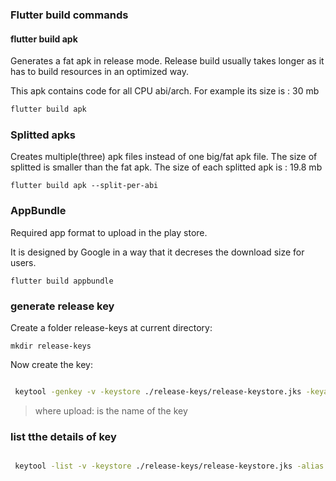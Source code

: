 ### Flutter build commands

#### flutter build apk

Generates a fat apk in release mode.
Release build usually takes longer as it has to
build resources in an optimized way.

This apk contains code for all CPU abi/arch.
For example its size is : 30 mb

```bash
flutter build apk
```

### Splitted apks

Creates multiple(three) apk files instead of one big/fat apk file. The size of splitted is smaller than the fat apk.
The size of each splitted apk is : 19.8 mb


```
flutter build apk --split-per-abi

```



### AppBundle
Required app format to upload in the play store. 

It is designed by Google in a way that it decreses the download size for users. 



```
flutter build appbundle
```

### generate release key

Create a folder release-keys at current directory:
```
mkdir release-keys

```
Now create the key:
```bash

 keytool -genkey -v -keystore ./release-keys/release-keystore.jks -keyalg RSA -keysize 2048 -validity 10000 -alias upload

```
> where upload: is the name of the key


### list tthe details of key
```bash

 keytool -list -v -keystore ./release-keys/release-keystore.jks -alias upload -storepass password -keypass password

```